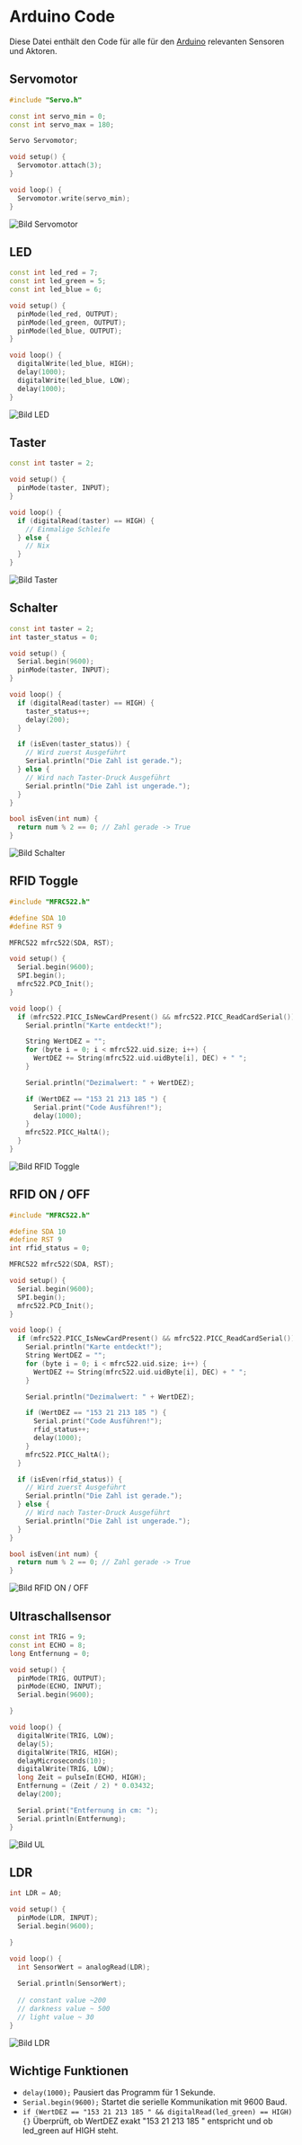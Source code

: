 # Arduino Code
Diese Datei enthält den Code für alle für den [Arduino] relevanten Sensoren und Aktoren.

[Arduino]: https://www.arduino.cc/

## Servomotor
```cpp
#include "Servo.h"  

const int servo_min = 0;
const int servo_max = 180;

Servo Servomotor; 

void setup() {
  Servomotor.attach(3);  
}

void loop() { 
  Servomotor.write(servo_min);
}
```
![Bild Servomotor](Servo.png)


## LED
```cpp
const int led_red = 7;
const int led_green = 5;
const int led_blue = 6;

void setup() {
  pinMode(led_red, OUTPUT);
  pinMode(led_green, OUTPUT);
  pinMode(led_blue, OUTPUT);
}

void loop() {
  digitalWrite(led_blue, HIGH);
  delay(1000);
  digitalWrite(led_blue, LOW);
  delay(1000);
}
```
![Bild LED](LED.png)

## Taster
```cpp
const int taster = 2;

void setup() {
  pinMode(taster, INPUT);
}

void loop() {
  if (digitalRead(taster) == HIGH) {
    // Einmalige Schleife
  } else {
    // Nix
  }
}
```
![Bild Taster](Taster.png)

## Schalter
```cpp
const int taster = 2;   
int taster_status = 0;

void setup() {
  Serial.begin(9600);  
  pinMode(taster, INPUT);  
}

void loop() {  
  if (digitalRead(taster) == HIGH) {      
    taster_status++;
    delay(200);
  }

  if (isEven(taster_status)) {
    // Wird zuerst Ausgeführt
    Serial.println("Die Zahl ist gerade.");
  } else {
    // Wird nach Taster-Druck Ausgeführt
    Serial.println("Die Zahl ist ungerade.");
  }
}

bool isEven(int num) {
  return num % 2 == 0; // Zahl gerade -> True
}
```
![Bild Schalter](Taster.png)

## RFID Toggle
```cpp
#include "MFRC522.h"

#define SDA 10
#define RST 9

MFRC522 mfrc522(SDA, RST);

void setup() {
  Serial.begin(9600);
  SPI.begin();
  mfrc522.PCD_Init();
}

void loop() {
  if (mfrc522.PICC_IsNewCardPresent() && mfrc522.PICC_ReadCardSerial()) {
    Serial.println("Karte entdeckt!");

    String WertDEZ = "";
    for (byte i = 0; i < mfrc522.uid.size; i++) {
      WertDEZ += String(mfrc522.uid.uidByte[i], DEC) + " ";
    }

    Serial.println("Dezimalwert: " + WertDEZ);

    if (WertDEZ == "153 21 213 185 ") {
      Serial.print("Code Ausführen!");
      delay(1000);
    }
    mfrc522.PICC_HaltA();
  }
}
```
![Bild RFID Toggle](RFID.png)

## RFID ON / OFF
```cpp
#include "MFRC522.h"

#define SDA 10
#define RST 9
int rfid_status = 0;

MFRC522 mfrc522(SDA, RST);

void setup() {
  Serial.begin(9600);
  SPI.begin();
  mfrc522.PCD_Init();
}

void loop() {
  if (mfrc522.PICC_IsNewCardPresent() && mfrc522.PICC_ReadCardSerial()) {
    Serial.println("Karte entdeckt!");
    String WertDEZ = "";
    for (byte i = 0; i < mfrc522.uid.size; i++) {
      WertDEZ += String(mfrc522.uid.uidByte[i], DEC) + " ";
    }

    Serial.println("Dezimalwert: " + WertDEZ);

    if (WertDEZ == "153 21 213 185 ") {
      Serial.print("Code Ausführen!");
      rfid_status++;
      delay(1000);
    }
    mfrc522.PICC_HaltA();
  }

  if (isEven(rfid_status)) {
    // Wird zuerst Ausgeführt
    Serial.println("Die Zahl ist gerade.");
  } else {
    // Wird nach Taster-Druck Ausgeführt
    Serial.println("Die Zahl ist ungerade.");
  }
}

bool isEven(int num) {
  return num % 2 == 0; // Zahl gerade -> True
}
```
![Bild RFID ON / OFF](RFID.png)

## Ultraschallsensor
```cpp
const int TRIG = 9;
const int ECHO = 8;
long Entfernung = 0;

void setup() {
  pinMode(TRIG, OUTPUT);
  pinMode(ECHO, INPUT);
  Serial.begin(9600);

}

void loop() {
  digitalWrite(TRIG, LOW);
  delay(5);
  digitalWrite(TRIG, HIGH);
  delayMicroseconds(10);
  digitalWrite(TRIG, LOW);
  long Zeit = pulseIn(ECHO, HIGH);
  Entfernung = (Zeit / 2) * 0.03432;
  delay(200);

  Serial.print("Entfernung in cm: ");
  Serial.println(Entfernung);
}
```
![Bild UL](UL.jpg)

## LDR
```cpp
int LDR = A0;

void setup() {
  pinMode(LDR, INPUT);
  Serial.begin(9600);

}

void loop() {
  int SensorWert = analogRead(LDR);
 
  Serial.println(SensorWert);
  
  // constant value ~200
  // darkness value ~ 500
  // light value ~ 30
}
```
![Bild LDR](LDR.jpg)

## Wichtige Funktionen
- `delay(1000);` Pausiert das Programm für 1 Sekunde.
- `Serial.begin(9600);` Startet die serielle Kommunikation mit 9600 Baud.  
- `if (WertDEZ == "153 21 213 185 " && digitalRead(led_green) == HIGH) {}` Überprüft, ob WertDEZ exakt "153 21 213 185 " entspricht und ob led_green auf HIGH steht.
